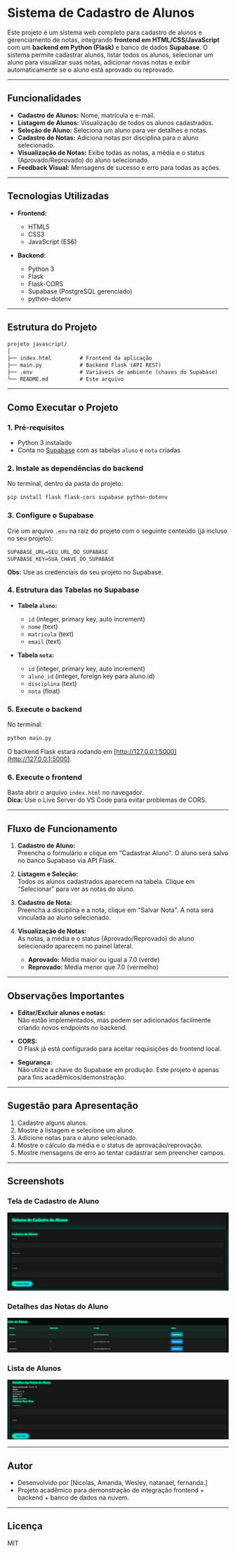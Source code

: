 # Sistema de Cadastro de Alunos

Este projeto é um sistema web completo para cadastro de alunos e gerenciamento de notas, integrando **frontend em HTML/CSS/JavaScript** com um **backend em Python (Flask)** e banco de dados **Supabase**. O sistema permite cadastrar alunos, listar todos os alunos, selecionar um aluno para visualizar suas notas, adicionar novas notas e exibir automaticamente se o aluno está aprovado ou reprovado.

---

## Funcionalidades

- **Cadastro de Alunos:** Nome, matrícula e e-mail.
- **Listagem de Alunos:** Visualização de todos os alunos cadastrados.
- **Seleção de Aluno:** Seleciona um aluno para ver detalhes e notas.
- **Cadastro de Notas:** Adiciona notas por disciplina para o aluno selecionado.
- **Visualização de Notas:** Exibe todas as notas, a média e o status (Aprovado/Reprovado) do aluno selecionado.
- **Feedback Visual:** Mensagens de sucesso e erro para todas as ações.

---

## Tecnologias Utilizadas

- **Frontend:**  
  - HTML5  
  - CSS3  
  - JavaScript (ES6)

- **Backend:**  
  - Python 3  
  - Flask  
  - Flask-CORS  
  - Supabase (PostgreSQL gerenciado)  
  - python-dotenv

---

## Estrutura do Projeto

```
projeto javascript/
│
├── index.html         # Frontend da aplicação
├── main.py            # Backend Flask (API REST)
├── .env               # Variáveis de ambiente (chaves do Supabase)
└── README.md          # Este arquivo
```

---

## Como Executar o Projeto

### 1. Pré-requisitos

- Python 3 instalado
- Conta no [Supabase](https://supabase.com/) com as tabelas `aluno` e `nota` criadas

### 2. Instale as dependências do backend

No terminal, dentro da pasta do projeto:

```bash
pip install flask flask-cors supabase python-dotenv
```

### 3. Configure o Supabase

Crie um arquivo `.env` na raiz do projeto com o seguinte conteúdo (já incluso no seu projeto):

```
SUPABASE_URL=SEU_URL_DO_SUPABASE
SUPABASE_KEY=SUA_CHAVE_DO_SUPABASE
```

**Obs:** Use as credenciais do seu projeto no Supabase.

### 4. Estrutura das Tabelas no Supabase

- **Tabela `aluno`:**
  - `id` (integer, primary key, auto increment)
  - `nome` (text)
  - `matricula` (text)
  - `email` (text)

- **Tabela `nota`:**
  - `id` (integer, primary key, auto increment)
  - `aluno_id` (integer, foreign key para aluno.id)
  - `disciplina` (text)
  - `nota` (float)

### 5. Execute o backend

No terminal:

```bash
python main.py
```

O backend Flask estará rodando em [http://127.0.0.1:5000](http://127.0.0.1:5000).

### 6. Execute o frontend

Basta abrir o arquivo `index.html` no navegador.  
**Dica:** Use o Live Server do VS Code para evitar problemas de CORS.

---

## Fluxo de Funcionamento

1. **Cadastro de Aluno:**  
   Preencha o formulário e clique em "Cadastrar Aluno". O aluno será salvo no banco Supabase via API Flask.

2. **Listagem e Seleção:**  
   Todos os alunos cadastrados aparecem na tabela. Clique em "Selecionar" para ver as notas do aluno.

3. **Cadastro de Nota:**  
   Preencha a disciplina e a nota, clique em "Salvar Nota". A nota será vinculada ao aluno selecionado.

4. **Visualização de Notas:**  
   As notas, a média e o status (Aprovado/Reprovado) do aluno selecionado aparecem no painel lateral.

   - **Aprovado:** Média maior ou igual a 7.0 (verde)
   - **Reprovado:** Média menor que 7.0 (vermelho)

---

## Observações Importantes

- **Editar/Excluir alunos e notas:**  
  Não estão implementados, mas podem ser adicionados facilmente criando novos endpoints no backend.

- **CORS:**  
  O Flask já está configurado para aceitar requisições do frontend local.

- **Segurança:**  
  Não utilize a chave do Supabase em produção. Este projeto é apenas para fins acadêmicos/demonstração.

---

## Sugestão para Apresentação

1. Cadastre alguns alunos.
2. Mostre a listagem e selecione um aluno.
3. Adicione notas para o aluno selecionado.
4. Mostre o cálculo da média e o status de aprovação/reprovação.
5. Mostre mensagens de erro ao tentar cadastrar sem preencher campos.

---

## Screenshots

### Tela de Cadastro de Aluno
![Tela de cadastro de aluno](./tela-cadastro.jpg)

### Detalhes das Notas do Aluno
![Detalhes das notas do aluno](./tela-detalhes.jpg)

### Lista de Alunos
![Lista de alunos](./tela-lista-alunos.jpg)

---

## Autor

- Desenvolvido por [Nicolas, Amanda, Wesley, natanael, fernanda.]
- Projeto acadêmico para demonstração de integração frontend + backend + banco de dados na nuvem.

---

## Licença

MIT
